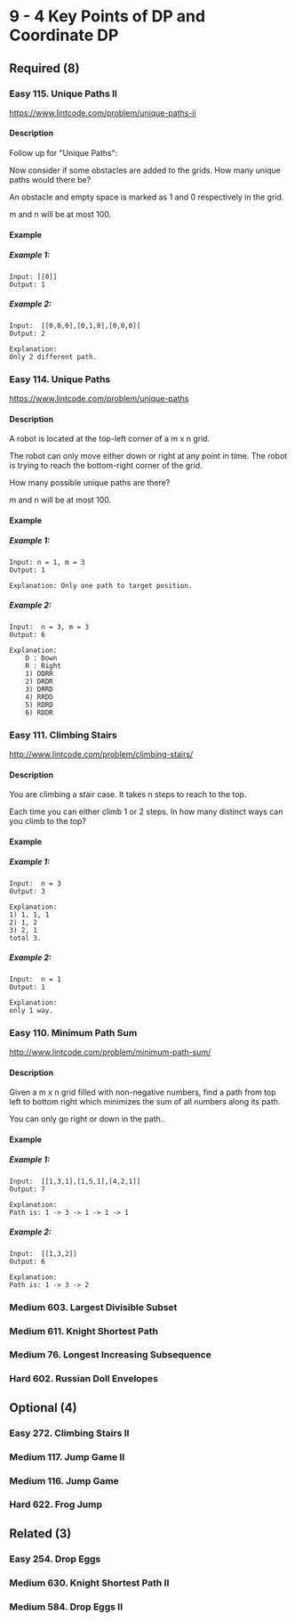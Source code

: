 # 9 - 4 Key Points of DP and Coordinate DP

## Required (8)

### Easy   115. Unique Paths II
https://www.lintcode.com/problem/unique-paths-ii

#### Description

Follow up for "Unique Paths":

Now consider if some obstacles are added to the grids. How many unique paths would there be?

An obstacle and empty space is marked as 1 and 0 respectively in the grid.

m and n will be at most 100.

#### Example
##### Example 1:
	Input: [[0]]
	Output: 1

##### Example 2:
	Input:  [[0,0,0],[0,1,0],[0,0,0]]
	Output: 2

	Explanation:
	Only 2 different path.


### Easy   114. Unique Paths
https://www.lintcode.com/problem/unique-paths

#### Description

A robot is located at the top-left corner of a m x n grid.

The robot can only move either down or right at any point in time. The robot is trying to reach the bottom-right corner of the grid.

How many possible unique paths are there?

m and n will be at most 100.

#### Example
##### Example 1:

    Input: n = 1, m = 3
    Output: 1

    Explanation: Only one path to target position.

##### Example 2:

    Input:  n = 3, m = 3
    Output: 6

    Explanation:
    	D : Down
    	R : Right
    	1) DDRR
    	2) DRDR
    	3) DRRD
    	4) RRDD
    	5) RDRD
    	6) RDDR


### Easy   111. Climbing Stairs
http://www.lintcode.com/problem/climbing-stairs/

#### Description

You are climbing a stair case. It takes n steps to reach to the top.

Each time you can either climb 1 or 2 steps. In how many distinct ways can you climb to the top?

#### Example
##### Example 1:
	Input:  n = 3
	Output: 3

	Explanation:
	1) 1, 1, 1
	2) 1, 2
	3) 2, 1
	total 3.

##### Example 2:
	Input:  n = 1
	Output: 1

	Explanation:  
	only 1 way.


### Easy   110. Minimum Path Sum
http://www.lintcode.com/problem/minimum-path-sum/

#### Description

Given a m x n grid filled with non-negative numbers, find a path from top left to bottom right which minimizes the sum of all numbers along its path.

You can only go right or down in the path..

#### Example
##### Example 1:
	Input:  [[1,3,1],[1,5,1],[4,2,1]]
	Output: 7

	Explanation:
	Path is: 1 -> 3 -> 1 -> 1 -> 1

##### Example 2:
	Input:  [[1,3,2]]
	Output: 6

	Explanation:  
	Path is: 1 -> 3 -> 2


### Medium 603. Largest Divisible Subset
### Medium 611. Knight Shortest Path
### Medium 76. Longest Increasing Subsequence
### Hard   602. Russian Doll Envelopes

## Optional (4)

### Easy   272. Climbing Stairs II
### Medium 117. Jump Game II
### Medium 116. Jump Game
### Hard   622. Frog Jump

## Related (3)

### Easy   254. Drop Eggs
### Medium 630. Knight Shortest Path II
### Medium 584. Drop Eggs II
